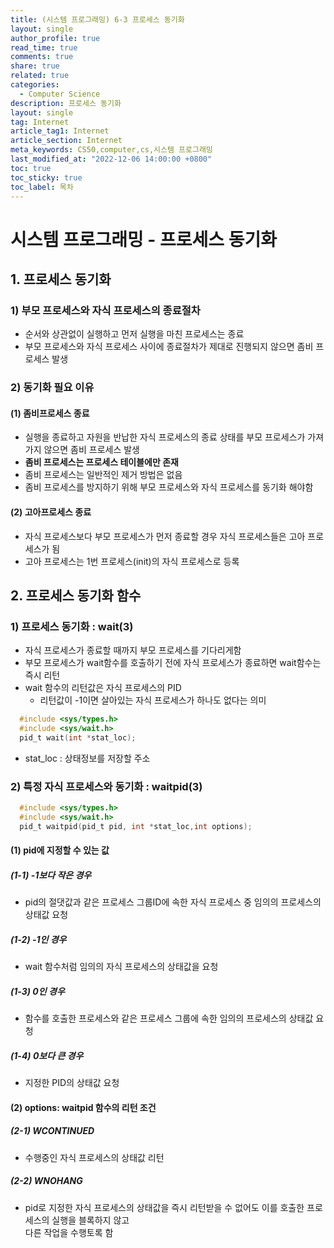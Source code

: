 ```yaml
---
title: (시스템 프로그래밍) 6-3 프로세스 동기화
layout: single
author_profile: true
read_time: true
comments: true
share: true
related: true
categories:
  - Computer Science
description: 프로세스 동기화
layout: single
tag: Internet
article_tag1: Internet
article_section: Internet
meta_keywords: CS50,computer,cs,시스템 프로그래밍
last_modified_at: "2022-12-06 14:00:00 +0800"
toc: true
toc_sticky: true
toc_label: 목차
---
```


# 시스템 프로그래밍 - 프로세스 동기화

## 1. 프로세스 동기화

### 1) 부모 프로세스와 자식 프로세스의 종료절차

- 순서와 상관없이 실행하고 먼저 실행을 마친 프로세스는 종료
- 부모 프로세스와 자식 프로세스 사이에 종료절차가 제대로 진행되지 않으면 좀비 프로세스 발생

### 2) 동기화 필요 이유

#### (1) 좀비프로세스 종료

- 실행을 종료하고 자원을 반납한 자식 프로세스의 종료 상태를 부모 프로세스가 가져가지 않으면 좀비 프로세스 발생
- **좀비 프로세스는 프로세스 테이블에만 존재**
- 좀비 프로세스는 일반적인 제거 방법은 없음
- 좀비 프로세스를 방지하기 위해 부모 프로세스와 자식 프로세스를 동기화 해야함

#### (2) 고아프로세스 종료

- 자식 프로세스보다 부모 프로세스가 먼저 종료할 경우 자식 프로세스들은 고아 프로세스가 됨
- 고아 프로세스는 1번 프로세스(init)의 자식 프로세스로 등록

## 2. 프로세스 동기화 함수

### 1) 프로세스 동기화 : wait(3)

- 자식 프로세스가 종료할 때까지 부모 프로세스를 기다리게함
- 부모 프로세스가 wait함수를 호출하기 전에 자식 프로세스가 종료하면 wait함수는 즉시 리턴
- wait 함수의 리턴값은 자식 프로세스의 PID
  - 리턴값이 -1이면 살아있는 자식 프로세스가 하나도 없다는 의미

```c
  #include <sys/types.h>
  #include <sys/wait.h>
  pid_t wait(int *stat_loc);
```

- stat_loc : 상태정보를 저장할 주소

### 2) 특정 자식 프로세스와 동기화 : waitpid(3)

```c
  #include <sys/types.h>
  #include <sys/wait.h>
  pid_t waitpid(pid_t pid, int *stat_loc,int options);
```

#### (1) pid에 지정할 수 있는 값

##### (1-1) -1보다 작은 경우

- pid의 절댓값과 같은 프로세스 그룹ID에 속한 자식 프로세스 중 임의의 프로세스의 상태값 요청

##### (1-2) -1인 경우

- wait 함수처럼 임의의 자식 프로세스의 상태값을 요청

##### (1-3) 0인 경우

- 함수를 호출한 프로세스와 같은 프로세스 그룹에 속한 임의의 프로세스의 상태값 요청

##### (1-4) 0보다 큰 경우

- 지정한 PID의 상태값 요청

#### (2) options: waitpid 함수의 리턴 조건

##### (2-1) WCONTINUED

- 수행중인 자식 프로세스의 상태값 리턴

##### (2-2) WNOHANG

- pid로 지정한 자식 프로세스의 상태값을 즉시 리턴받을 수 없어도 이를 호출한 프로세스의 실행을 블록하지 않고  
  다른 작업을 수행토록 함
